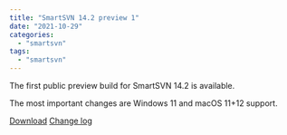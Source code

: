 ```yaml
---
title: "SmartSVN 14.2 preview 1"
date: "2021-10-29"
categories: 
  - "smartsvn"
tags: 
  - "smartsvn"
---
```


The first public preview build for SmartSVN 14.2 is available.

The most important changes are Windows 11 and macOS 11+12 support.

[Download](https://www.smartsvn.com/preview/) [Change log](https://www.smartsvn.com/documents/smartsvn/changelog-eap.txt)
